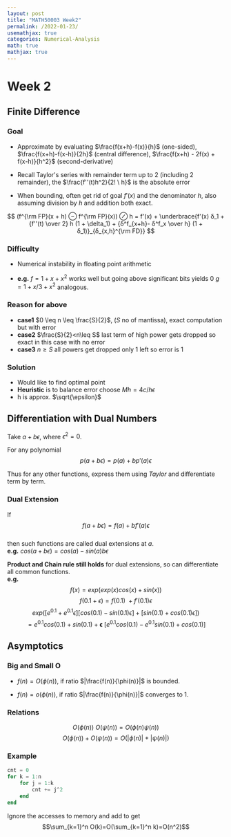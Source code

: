 ```yaml
---
layout: post
title: "MATH50003 Week2"
permalink: /2022-01-23/
usemathjax: true
categories: Numerical-Analysis
math: true
mathjax: true
---
```


# Week 2
## **Finite Difference** 

### **Goal**
- Approximate by evaluating $\frac{f(x+h)-f(x)}{h}$ (one-sided), $\frac{f(x+h)-f(x-h)}{2h}$ (central difference), $\frac{f(x+h) - 2f(x) + f(x-h)}{h^2}$ (second-derivative)

- Recall Taylor's series with remainder term up to 2 (including 2 remainder), 
the $\frac{f''(t)h^2}{2! \ h}$ is the absolute error

- When bounding, often get rid of goal $f'(x)$ and the denominator $h$, also assuming division by $h$ and addition both exact. 

$$
(f^{\rm FP}(x + h) ⊖ f^{\rm FP}(x)) ⊘ h = f'(x) + \underbrace{f'(x) δ_1 + {f''(t) \over 2} h (1 + \delta_1) + {δ^f_{x+h}- δ^f_x \over h} (1 + δ_1)}_{δ_{x,h}^{\rm FD}}
$$

### **Difficulty**
- Numerical instability in floating point arithmetic  

- **e.g.** $f=1+x+x^2$ works well but going above significant bits yields $0$
$g=1+x/3+x^2$ analogous.
### **Reason for above** 
- **case1** $0 \leq n \leq \frac{S}{2}$, ($S$ no of mantissa), exact computation but with error
- **case2** $\frac{S}{2}<n\leq S$  last term of high power gets dropped so exact in this case with no error
- **case3** $n \geq S$ all powers get dropped only 1 left so error is 1

### **Solution**

- Would like to find optimal point  
- **Heuristic** is to balance error choose $Mh =4c/h \epsilon$
- h is approx. $\sqrt{\epsilon}$

## **Differentiation with Dual Numbers**
Take $a+b\epsilon$, where $\epsilon ^2=0$.  

For any polynomial 
$$p(a+b\epsilon)=p(a)+bp'(a)\epsilon$$

Thus for any other functions, express them using *Taylor* and differentiate term by term.

### **Dual Extension**
If 
$$f(a+b\epsilon)=f(a)+bf'(a)\epsilon$$  
then such functions are called dual extensions at $a$.  
**e.g.** $cos(a+b\epsilon)=cos(a)-sin(a)b\epsilon$

**Product and Chain rule still holds** for dual extensions, so can differentiate all common functions.  
**e.g.**
$$
f(x) = exp(exp(x)cos(x)+sin(x))
$$
$$
f(0.1+\epsilon) = f(0.1) \ + f'(0.1)\epsilon 
$$
$$
exp([e^{0.1}+e^{0.1}\epsilon][cos(0.1)-sin(0.1)\epsilon]+[sin(0.1)+cos(0.1)\epsilon]) 
$$
$$
= e^{0.1} cos(0.1) +sin(0.1) + \mathbf{\epsilon} \ [e^{0.1}cos(0.1)-e^{0.1}sin(0.1)+cos(0.1)]
$$

## **Asymptotics**

### **Big and Small O**  

- $f(n) = O(\phi(n))$, if ratio $|\frac{f(n)}{\phi(n)}|$ is bounded.  
  
- $f(n) = o(\phi(n))$, if ratio $|\frac{f(n)}{\phi(n)}|$ converges to $1$.  

### **Relations**
$$
O(\phi(n)) \ O(\psi(n)) = O(\phi(n)\psi(n))  $$
$$
O(\phi(n)) + O(\psi(n)) = O(|\phi(n)| + |\psi(n)|)
$$
### **Example**
```julia
cnt = 0
for k = 1:n
    for j = 1:k
        cnt += j^2
    end
end
```
Ignore the accesses to memory and add to get
$$\sum_{k=1}^n O(k)=O(\sum_{k=1}^n k)=O(n^2)$$

